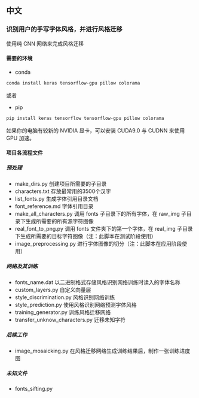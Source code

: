 ## 中文

### 识别用户的手写字体风格，并进行风格迁移

使用纯 CNN 网络来完成风格迁移

#### 需要的环境

-   conda

```bash
conda install keras tensorflow-gpu pillow colorama
```

或者

-   pip

```bash
pip install keras tensorflow tensorflow-gpu pillow colorama
```

如果你的电脑有较新的 NVIDIA 显卡，可以安装 CUDA9.0 与 CUDNN 来使用 GPU 加速。

#### 项目各流程文件

##### 预处理

-   make_dirs.py 创建项目所需要的子目录
-   characters.txt 存放最常用的3500个汉字
-   list_fonts.py 生成字体引用目录文档
-   font_reference.md 字体引用目录
-   make_all_characters.py 调用 fonts 子目录下的所有字体，在 raw_img 子目录下生成所需要的所有源字符图像
-   real_font_to_png.py 调用 fonts 文件夹下的第一个字体，在 real_img 子目录下生成所需要的目标字符图像（注：此脚本在测试阶段使用）
-   image_preprocessing.py 进行字体图像的切分（注：此脚本在应用阶段使用）

##### 网络及其训练

-   fonts_name.dat 以二进制格式存储风格识别网络训练时读入的字体名称
-   custom_layers.py 自定义向量层
-   style_discrimination.py 风格识别网络训练
-   style_prediction.py 使用风格识别网络预测字体风格
-   training_generator.py 训练风格迁移网络
-   transfer_unknow_characters.py 迁移未知字符

##### 后续工作

-   image_mosaicking.py 在风格迁移网络生成训练结果后，制作一张训练进度图

##### 未知文件

-   fonts_sifting.py
